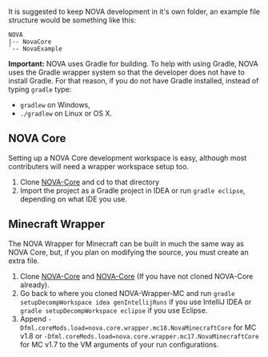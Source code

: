 It is suggested to keep NOVA development in it's own folder, an example file structure would be something like this:

```
NOVA
|-- NovaCore
`-- NovaExample
```

**Important:**
NOVA uses Gradle for building. To help with using Gradle, NOVA uses the Gradle wrapper system so that the developer does not have to install Gradle. For that reason, if you do not have Gradle installed, instead of typing `gradle` type:

- `gradlew` on Windows,
- `./gradlew` on Linux or OS X.

## NOVA Core
Setting up a NOVA Core development workspace is easy, although most contributers will need a wrapper workspace setup too.

1. Clone [NOVA-Core] and cd to that directory
2. Import the project as a Gradle project in IDEA or run `gradle eclipse`, depending on what IDE you use.

## Minecraft Wrapper
The NOVA Wrapper for Minecraft can be built in much the same way as NOVA Core, but, if you plan on modifying the source, you must create an extra file.

1. Clone [NOVA-Core] and [NOVA-Core] (If you have not cloned NOVA-Core already).
2. Go back to where you cloned NOVA-Wrapper-MC and run `gradle setupDecompWorkspace idea genIntellijRuns` if you use IntelliJ IDEA or `gradle setupDecompWorkspace eclipse` if you use Eclipse.
3. Append `-Dfml.coreMods.load=nova.core.wrapper.mc18.NovaMinecraftCore` for MC v1.8 or `-Dfml.coreMods.load=nova.core.wrapper.mc17.NovaMinecraftCore` for MC v1.7 to the VM arguments of your run configurations.

[NOVA-Core]: https://github.com/NOVA-Team/NOVA-Corew
